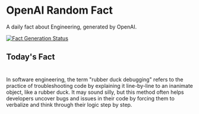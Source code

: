 
# OpenAI Random Fact
A daily fact about Engineering, generated by OpenAI.

[![Fact Generation Status](https://github.com/MarioVidoni/openai-daily-fact/actions/workflows/main.yml/badge.svg)](https://github.com/MarioVidoni/openai-daily-fact/actions/workflows/main.yml)

## Today's Fact
# 
In software engineering, the term "rubber duck debugging" refers to the practice of troubleshooting code by explaining it line-by-line to an inanimate object, like a rubber duck. It may sound silly, but this method often helps developers uncover bugs and issues in their code by forcing them to verbalize and think through their logic step by step.